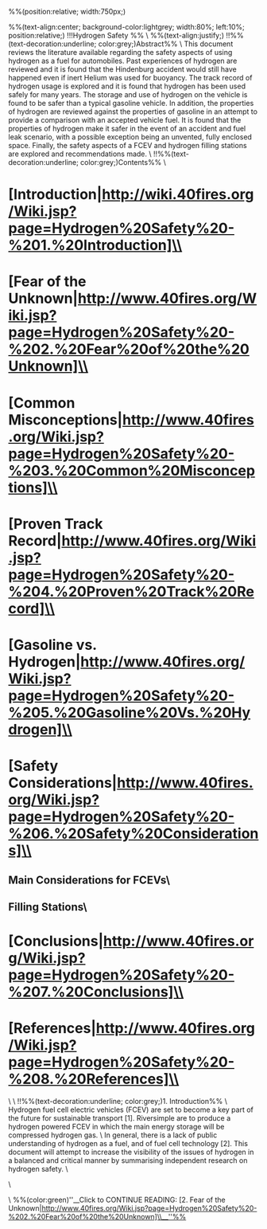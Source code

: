 %%(position:relative; width:750px;)

%%(text-align:center; background-color:lightgrey; width:80%; left:10%; position:relative;)
!!!Hydrogen Safety
%%
\\
%%(text-align:justify;)
!!%%(text-decoration:underline; color:grey;)Abstract%%
\\
This document reviews the literature available regarding the safety aspects of using hydrogen as a fuel for automobiles. Past experiences of hydrogen are reviewed and it is found that the Hindenburg accident would still have happened even if inert Helium was used for buoyancy. The track record of hydrogen usage is explored and it is found that hydrogen has been used safely for many years. The storage and use of hydrogen on the vehicle is found to be safer than a typical gasoline vehicle. In addition, the properties of hydrogen are reviewed against the properties of gasoline in an attempt to provide a comparison with an accepted vehicle fuel. It is found that the properties of hydrogen make it safer in the event of an accident and fuel leak scenario, with a possible exception being an unvented, fully enclosed space. Finally, the safety aspects of a FCEV and hydrogen filling stations are explored and recommendations made.
\\
!!%%(text-decoration:underline; color:grey;)Contents%%
\\
#    [Introduction|http://wiki.40fires.org/Wiki.jsp?page=Hydrogen%20Safety%20-%201.%20Introduction]\\
#	[Fear of the Unknown|http://www.40fires.org/Wiki.jsp?page=Hydrogen%20Safety%20-%202.%20Fear%20of%20the%20Unknown]\\
#	[Common Misconceptions|http://www.40fires.org/Wiki.jsp?page=Hydrogen%20Safety%20-%203.%20Common%20Misconceptions]\\
#	[Proven Track Record|http://www.40fires.org/Wiki.jsp?page=Hydrogen%20Safety%20-%204.%20Proven%20Track%20Record]\\
#	[Gasoline vs. Hydrogen|http://www.40fires.org/Wiki.jsp?page=Hydrogen%20Safety%20-%205.%20Gasoline%20Vs.%20Hydrogen]\\
#	[Safety Considerations|http://www.40fires.org/Wiki.jsp?page=Hydrogen%20Safety%20-%206.%20Safety%20Considerations]\\
##	Main Considerations for FCEVs\\
##	Filling Stations\\
#	[Conclusions|http://www.40fires.org/Wiki.jsp?page=Hydrogen%20Safety%20-%207.%20Conclusions]\\
#	[References|http://www.40fires.org/Wiki.jsp?page=Hydrogen%20Safety%20-%208.%20References]\\
\\
\\
!!%%(text-decoration:underline; color:grey;)1. Introduction%%
\\
Hydrogen fuel cell electric vehicles (FCEV) are set to become a key part of the future for sustainable transport [1]. Riversimple are to produce a hydrogen powered FCEV in which the main energy storage will be compressed hydrogen gas. 
\\
In general, there is a lack of public understanding of hydrogen as a fuel, and of fuel cell technology [2]. This document will attempt to increase the visibility of the issues of hydrogen in a balanced and critical manner by summarising independent research on hydrogen safety.
\\
 
 \\
  
  \\
%%(color:green)''__Click to CONTINUE READING: [2. Fear of the Unknown|http://www.40fires.org/Wiki.jsp?page=Hydrogen%20Safety%20-%202.%20Fear%20of%20the%20Unknown]\\__''%%
